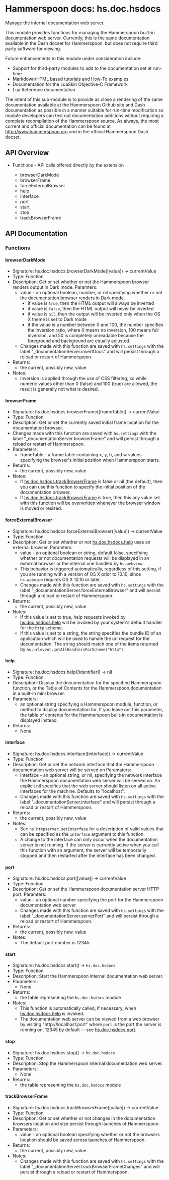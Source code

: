 # Hammerspoon docs: hs.doc.hsdocs

Manage the internal documentation web server.

This module provides functions for managing the Hammerspoon built-in documentation web server.  Currently, this is the same documentation available in the Dash docset for Hammerspoon, but does not require third party software for viewing.

Future enhancements to this module under consideration include:
 * Support for third-party modules to add to the documentation set at run-time
 * Markdown/HTML based tutorials and How-To examples
 * Documentation for the LuaSkin Objective-C Framework
 * Lua Reference documentation

The intent of this sub-module is to provide as close a rendering of the same documentation available at the Hammerspoon Github site and Dash documentation as possible in a manner suitable for run-time modification so module developers can test out documentation additions without requiring a complete recompilation of the Hammerspoon source.  As always, the most current and official documentation can be found at http://www.hammerspoon.org and in the official Hammerspoon Dash docset.

## API Overview
* Functions - API calls offered directly by the extension</li>
  * browserDarkMode
  * browserFrame
  * forceExternalBrowser
  * help
  * interface
  * port
  * start
  * stop
  * trackBrowserFrame

## API Documentation

### Functions

#### browserDarkMode
  * Signature: hs.doc.hsdocs.browserDarkMode([value]) -> currentValue
  * Type: Function
  * Description: Get or set whether or not the Hammerspoon browser renders output in Dark mode.
  Paramters:
     * value - an optional boolean, number, or nil specifying whether or not the documentation browser renders in Dark mode.
       * if value is `true`, then the HTML output will always be inverted
       * if value is `false`, then the HTML output will never be inverted
       * if value is `nil`, then the output will be inverted only when the OS X theme is set to Dark mode
       * if the value is a number between 0 and 100, the number specifies the inversion ratio, where 0 means no inversion, 100 means full inversion, and 50 is completely unreadable because the foreground and background are equally adjusted.
     * Changes made with this function are saved with `hs.settings` with the label "_documentationServer.invertDocs" and will persist through a reload or restart of Hammerspoon.
  * Returns:
     * the current, possibly new, value
  * Notes:
     * Inversion is applied through the use of CSS filtering, so while numeric values other than 0 (false) and 100 (true) are allowed, the result is generally not what is desired.

#### browserFrame
  * Signature: hs.doc.hsdocs.browserFrame([frameTable]) -> currentValue
  * Type: Function
  * Description: Get or set the currently saved initial frame location for the documentation browser.
   * Changes made with this function are saved with `hs.settings` with the label "_documentationServer.browserFrame" and will persist through a reload or restart of Hammerspoon.
  * Parameters:
     * frameTable - a frame table containing x, y, h, and w values specifying the browser's initial position when Hammerspoon starts.
  * Returns:
     * the current, possibly new, value
  * Notes:
     * If [hs.doc.hsdocs.trackBrowserFrame](#trackBrowserFrame) is false or nil (the default), then you can use this function to specify the initial position of the documentation browser.
     * If [hs.doc.hsdocs.trackBrowserFrame](#trackBrowserFrame) is true, then this any value set with this function will be overwritten whenever the browser window is moved or resized.

#### forceExternalBrowser
  * Signature: hs.doc.hsdocs.forceExternalBrowser([value]) -> currentValue
  * Type: Function
  * Description: Get or set whether or not [hs.doc.hsdocs.help](#help) uses an external browser.
  Paramters:
     * value - an optional boolean or string, default false, specifying whether or not documentation requests will be displayed in an external browser or the internal one handled by `hs.webview`.
     * This behavior is triggered automatically, regardless of this setting, if you are running with a version of OS X prior to 10.10, since `hs.webview` requires OS X 10.10 or later.
     * Changes made with this function are saved with `hs.settings` with the label "_documentationServer.forceExternalBrowser" and will persist through a reload or restart of Hammerspoon.
  * Returns:
     * the current, possibly new, value
  * Notes:
     * If this value is set to true, help requests invoked by [hs.doc.hsdocs.help](#help) will be invoked by your system's default handler for the `http` scheme.
     * If this value is set to a string, the string specifies the bundle ID of an application which will be used to handle the url request for the documentation.  The string should match one of the items returned by `hs.urlevent.getAllHandlersForScheme("http")`.

#### help
  * Signature: hs.doc.hsdocs.help([identifier]) -> nil
  * Type: Function
  * Description: Display the documentation for the specified Hammerspoon function, or the Table of Contents for the Hammerspoon documentation in a built-in mini browser.
  * Parameters:
     * an optional string specifying a Hammerspoon module, function, or method to display documentation for. If you leave out this parameter, the table of contents for the Hammerspoon built-in documentation is displayed instead.
  * Returns:
     * None

#### interface
  * Signature: hs.doc.hsdocs.interface([interface]) -> currentValue
  * Type: Function
  * Description: Get or set the network interface that the Hammerspoon documentation web server will be served on
  Paramaters:
     * interface - an optional string, or nil, specifying the network interface the Hammerspoon documentation web server will be served on.  An explicit nil specifies that the web server should listen on all active interfaces for the machine.  Defaults to "localhost".
     * Changes made with this function are saved with `hs.settings` with the label "_documentationServer.interface" and will persist through a reload or restart of Hammerspoon.
  * Returns:
     * the current, possibly new, value
  * Notes:
     * See `hs.httpserver.setInterface` for a description of valid values that can be specified as the `interface` argument to this function.
     * A change to the interface can only occur when the documentation server is not running. If the server is currently active when you call this function with an argument, the server will be temporarily stopped and then restarted after the interface has been changed.

#### port
  * Signature: hs.doc.hsdocs.port([value]) -> currentValue
  * Type: Function
  * Description: Get or set the Hammerspoon documentation server HTTP port.
  Paramters:
     * value - an optional number specifying the port for the Hammerspoon documentation web server
     * Changes made with this function are saved with `hs.settings` with the label "_documentationServer.serverPort" and will persist through a reload or restart of Hammerspoon.
  * Returns:
     * the current, possibly new, value
  * Notes:
     * The default port number is 12345.

#### start
  * Signature: hs.doc.hsdocs.start() -> `hs.doc.hsdocs`
  * Type: Function
  * Description: Start the Hammerspoon internal documentation web server.
  * Parameters:
     * None
  * Returns:
     * the table representing the `hs.doc.hsdocs` module
  * Notes:
     * This function is automatically called, if necessary, when [hs.doc.hsdocs.help](#help) is invoked.
     * The documentation web server can be viewed from a web browser by visiting "http://localhost:port" where `port` is the port the server is running on, 12345 by default -- see [hs.doc.hsdocs.port](#port).

#### stop
  * Signature: hs.doc.hsdocs.stop() -> `hs.doc.hsdocs`
  * Type: Function
  * Description: Stop the Hammerspoon internal documentation web server.
  * Parameters:
     * None
  * Returns:
     * the table representing the `hs.doc.hsdocs` module

#### trackBrowserFrame
  * Signature: hs.doc.hsdocs.trackBrowserFrame([value]) -> currentValue
  * Type: Function
  * Description: Get or set whether or not changes in the documentation browsers location and size persist through launches of Hammerspoon.
  * Parameters:
     * value - an optional boolean specifying whether or not the browsers location should be saved across launches of Hammerspoon.
  * Returns:
     * the current, possibly new, value
  * Notes:
     * Changes made with this function are saved with `hs.settings` with the label "_documentationServer.trackBrowserFrameChanges" and will persist through a reload or restart of Hammerspoon.
